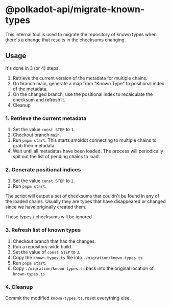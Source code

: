 # @polkadot-api/migrate-known-types

This internal tool is used to migrate the repository of known types when there's a change that results in the checksums changing.

## Usage

It's done in 3 (or 4) steps:

1. Retrieve the current version of the metadata for multiple chains.
2. On branch main, generate a map from "Known Type" to positional index of the metadata.
3. On the changed branch, use the positional index to recalculate the checksum and refresh it.
4. Cleanup

### 1. Retrieve the current metadata

1. Set the value `const STEP` to `1`.
2. Checkout branch `main`.
3. Run `pnpm start`. This starts smoldot connecting to multiple chains to grab their metadata.
4. Wait until all metadatas have been loaded. The process will periodically spit out the list of pending chains to load.

### 2. Generate positional indices

1. Set the value `const STEP` to `2`.
2. Run `pnpm start`.

The script will output a set of checksums that couldn't be found in any of the loaded chains. Usually they are types that have disappeared or changed since we have originally created them.

These types / checksums will be ignored

### 3. Refresh list of known types

1. Checkout branch that has the changes.
2. Run a repository-wide build.
3. Set the value of `const STEP` to `3`.
4. Copy the `known-types.ts` file into `./migration/known-types.ts`
5. Run `pnpm start`.
6. Copy `./migration/known-types.ts` back into the original location of `known-types.ts`

### 4. Cleanup

Commit the modified `known-types.ts`, reset everything else.
